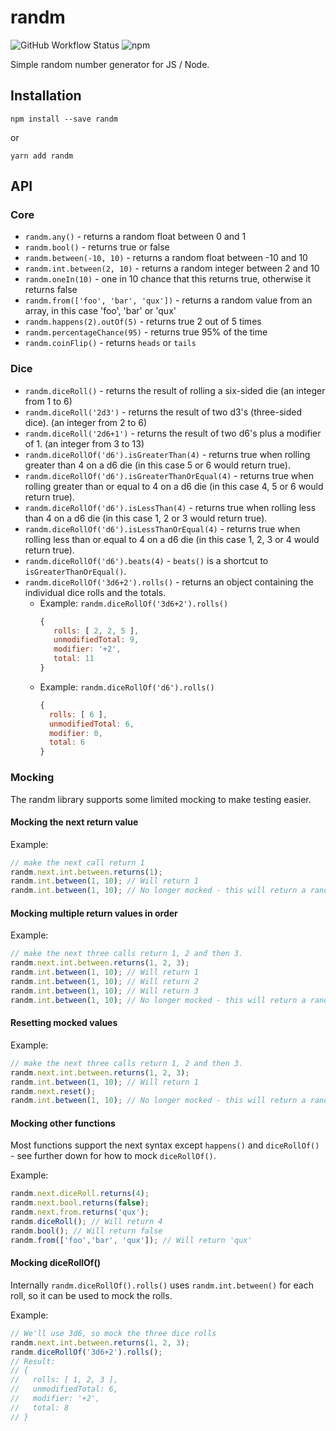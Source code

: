 # randm
![GitHub Workflow Status](https://img.shields.io/github/workflow/status/chrisprobably/randm/release) ![npm](https://img.shields.io/npm/v/randm)

Simple random number generator for JS / Node.

## Installation

```
npm install --save randm
```

or

```
yarn add randm
```

## API

### Core

 * `randm.any()` - returns a random float between 0 and 1
 * `randm.bool()` - returns true or false
 * `randm.between(-10, 10)` - returns a random float between -10 and 10
 * `randm.int.between(2, 10)` - returns a random integer between 2 and 10
 * `randm.oneIn(10)` - one in 10 chance that this returns true, otherwise it returns false
 * `randm.from(['foo', 'bar', 'qux'])` - returns a random value from an array, in this case 'foo', 'bar' or 'qux'
 * `randm.happens(2).outOf(5)` - returns true 2 out of 5 times
 * `randm.percentageChance(95)` - returns true 95% of the time
 * `randm.coinFlip()` - returns `heads` or `tails`

### Dice

 * `randm.diceRoll()` - returns the result of rolling a six-sided die (an integer from 1 to 6)
 * `randm.diceRoll('2d3')` - returns the result of two d3's (three-sided dice). (an integer from 2 to 6)
 * `randm.diceRoll('2d6+1')` - returns the result of two d6's plus a modifier of 1. (an integer from 3 to 13)
 * `randm.diceRollOf('d6').isGreaterThan(4)` - returns true when rolling greater than 4 on a d6 die (in this case 5 or 6 would return true).  
 * `randm.diceRollOf('d6').isGreaterThanOrEqual(4)` - returns true when rolling greater than or equal to 4 on a d6 die (in this case 4, 5 or 6 would return true).  
 * `randm.diceRollOf('d6').isLessThan(4)` - returns true when rolling less than 4 on a d6 die (in this case 1, 2 or 3 would return true).  
 * `randm.diceRollOf('d6').isLessThanOrEqual(4)` - returns true when rolling less than or equal to 4 on a d6 die (in this case 1, 2, 3 or 4 would return true).  
 * `randm.diceRollOf('d6').beats(4)` - `beats()` is a shortcut to `isGreaterThanOrEqual()`.  
 * `randm.diceRollOf('3d6+2').rolls()` - returns an object containing the individual dice rolls and the totals. 
   * Example: `randm.diceRollOf('3d6+2').rolls()`
     ```js
     { 
        rolls: [ 2, 2, 5 ], 
        unmodifiedTotal: 9, 
        modifier: '+2', 
        total: 11 
     }
     ```     
   * Example: `randm.diceRollOf('d6').rolls()`
     ```js
     { 
       rolls: [ 6 ], 
       unmodifiedTotal: 6, 
       modifier: 0, 
       total: 6 
     }
     ```  
 
### Mocking

The randm library supports some limited mocking to make testing easier.

#### Mocking the next return value

Example:

```js
// make the next call return 1
randm.next.int.between.returns(1);
randm.int.between(1, 10); // Will return 1
randm.int.between(1, 10); // No longer mocked - this will return a random number between 1 and 10
```

#### Mocking multiple return values in order

Example:

```js
// make the next three calls return 1, 2 and then 3.
randm.next.int.between.returns(1, 2, 3);
randm.int.between(1, 10); // Will return 1
randm.int.between(1, 10); // Will return 2
randm.int.between(1, 10); // Will return 3
randm.int.between(1, 10); // No longer mocked - this will return a random number between 1 and 10
```

#### Resetting mocked values

Example:

```js
// make the next three calls return 1, 2 and then 3.
randm.next.int.between.returns(1, 2, 3);
randm.int.between(1, 10); // Will return 1
randm.next.reset();
randm.int.between(1, 10); // No longer mocked - this will return a random number between 1 and 10
```

#### Mocking other functions

Most functions support the next syntax except `happens()` and `diceRollOf()` - see further down for how to mock `diceRollOf()`.

Example:

```js
randm.next.diceRoll.returns(4);
randm.next.bool.returns(false);
randm.next.from.returns('qux');
randm.diceRoll(); // Will return 4
randm.bool(); // Will return false
randm.from(['foo','bar', 'qux']); // Will return 'qux'
```

#### Mocking diceRollOf()

Internally `randm.diceRollOf().rolls()` uses `randm.int.between()` for each roll, so it can be used to mock the rolls.

Example:

```js
// We'll use 3d6, so mock the three dice rolls
randm.next.int.between.returns(1, 2, 3);
randm.diceRollOf('3d6+2').rolls();
// Result:
// { 
//   rolls: [ 1, 2, 3 ], 
//   unmodifiedTotal: 6, 
//   modifier: '+2', 
//   total: 8 
// }
```



